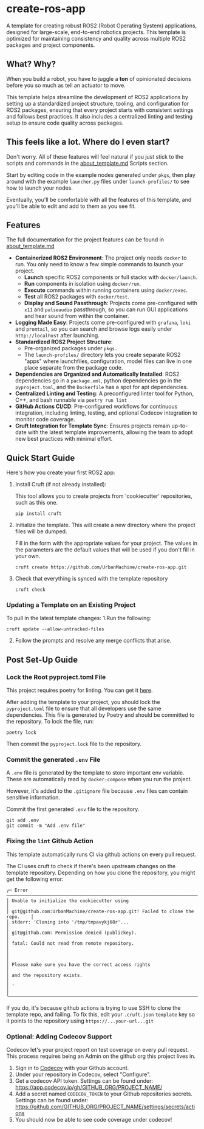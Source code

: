 # create-ros-app

A template for creating robust ROS2 (Robot Operating System) applications, designed for large-scale, end-to-end robotics projects. This template is optimized for maintaining consistency and quality across multiple ROS2 packages and project components.

## What? Why?

When you build a robot, you have to juggle a **ton** of opinionated decisions before you so much as tell an actuator to move.

This template helps streamline the development of ROS2 applications by setting up a standardized project structure, tooling, and configuration for ROS2 packages, ensuring that every project starts with consistent settings and follows best practices. It also includes a centralized linting and testing setup to ensure code quality across packages.

## This feels like a lot. Where do I even start?

Don't worry. All of these features will feel natural if you just stick to the scripts and
commands in the [about_template.md](%7B%7Bcookiecutter.project_name%7D%7D/docs/about_template.md) Scripts section.

Start by editing code in the example nodes generated under `pkgs`, then play around with
the example `launcher.py` files under `launch-profiles/` to see how to launch your nodes.

Eventually, you'll be comfortable with all the features of this template, and you'll be able to
edit and add to them as you see fit.

## Features

The full documentation for the project features can be found in [about_template.md](%7B%7Bcookiecutter.project_name%7D%7D/docs/about_template.md)

- **Containerized ROS2 Environment**: The project only needs `docker` to run. You only need to know a few simple commands to launch your project. 
  - **Launch** specific ROS2 components or full stacks with `docker/launch`.
  - **Run** components in isolation using `docker/run`.
  - **Execute** commands within running containers using `docker/exec`.
  - **Test** all ROS2 packages with `docker/test`.
  - **Display and Sound Passthrough**: Projects come pre-configured with `x11` and `pulseaudio` passthrough, so you can run GUI applications and hear sound from within the container.
- **Logging Made Easy**: Projects come pre-configured with `grafana`, `loki` and `promtail`, so you can search and browse logs easily under `http://localhost` after launching.
- **Standardized ROS2 Project Structure**: 
  - Pre-organized packages under `pkgs.`
  - The `launch-profiles/` directory lets you create separate ROS2 "apps" where launchfiles, configuration, model files can live in one place separate from the package code.
- **Dependencies are Organized and Automatically Installed**: ROS2 dependencies go in a `package.xml`, python dependencies go in the `pyproject.toml`, and the `Dockerfile` has a spot for apt dependencies.
- **Centralized Linting and Testing**: A preconfigured linter tool for Python, C++, and bash runnable via `poetry run lint`
- **GitHub Actions CI/CD**: Pre-configured workflows for continuous integration, including linting, testing, and optional Codecov integration to monitor code coverage.
- **Cruft Integration for Template Sync**: Ensures projects remain up-to-date with the latest template improvements, allowing the team to adopt new best practices with minimal effort.


## Quick Start Guide

Here's how you create your first ROS2 app:

1. Install Cruft (if not already installed):

   This tool allows you to create projects from 'cookiecutter' repositories, such as this one. 
   ```shell
   pip install cruft
   ```
2. Initialize the template. This will create a new directory where the project files will
   be dumped.
   
   Fill in the form with the appropriate values for your project. The values in the 
   parameters are the default values that will be used if you don't fill in your own.
   ```shell
   cruft create https://github.com/UrbanMachine/create-ros-app.git
   ```
3. Check that everything is synced with the template repository
   ```shell
   cruft check
   ```


### Updating a Template on an Existing Project 
To pull in the latest template changes:
1.Run the following:
   ```shell
   cruft update --allow-untracked-files
   ```
2. Follow the prompts and resolve any merge conflicts that arise.

## Post Set-Up Guide
### Lock the Root pyproject.toml File

This project requires poetry for linting. You can get it [here](https://python-poetry.org/docs/). 

After adding the template to your project, you should lock the `pyproject.toml` file to ensure that all developers use the same dependencies. This file is generated by Poetry and should be committed to the repository. To lock the file, run:
```shell
poetry lock
```

Then commit the `pyproject.lock` file to the repository.

### Commit the generated `.env` File

A `.env` file is generated by the template to store important env variable. These are 
automatically read by `docker-compose` when you run the project.

However, it's added to the `.gitignore` file because `.env` files can contain sensitive
information.

Commit the first generated `.env` file to the repository.

```shell
git add .env
git commit -m "Add .env file"
```

### Fixing the `lint` Github Action
This template automatically runs CI via github actions on every pull request. 

The CI uses cruft to check if there's been upstream changes on the template repository.
Depending on how you clone the repository, you might get the following error:

```shell
╭─ Error ──────────────────────────────────────────────────────────────────────╮
│ Unable to initialize the cookiecutter using                                  │
│ git@github.com:UrbanMachine/create-ros-app.git! Failed to clone the repo.    │
│ stderr: 'Cloning into '/tmp/tmpavykj68r'...                                  │
│ git@github.com: Permission denied (publickey).                               │
│ fatal: Could not read from remote repository.                                │
│                                                                              │
│ Please make sure you have the correct access rights                          │
│ and the repository exists.                                                   │
│ '                                                                            │
╰──────────────────────────────────────────────────────────────────────────────╯
```

If you do, it's because github actions is trying to use SSH to clone the template repo, 
and failing. To fix this, edit your `.cruft.json` `template` key so it points to the
repository using `https://...your-url...git`

### Optional: Adding Codecov Support
Codecov let's your project report on test coverage on every pull request. This process requires being an Admin on the github org this project lives in.

1. Sign in to [Codecov](https://about.codecov.io/sign-up/) with your Github account.
2. Under your repository in Codecov, select "Configure".
3. Get a codecov API token. Settings can be found under:
   https://app.codecov.io/gh/GITHUB_ORG/PROJECT_NAME/
4. Add a secret named `CODECOV_TOKEN` to your Github repositories secrets. Settings can be found under: 
   https://github.com/GITHUB_ORG/PROJECT_NAME/settings/secrets/actions
6. You should now be able to see code coverage under codecov!


